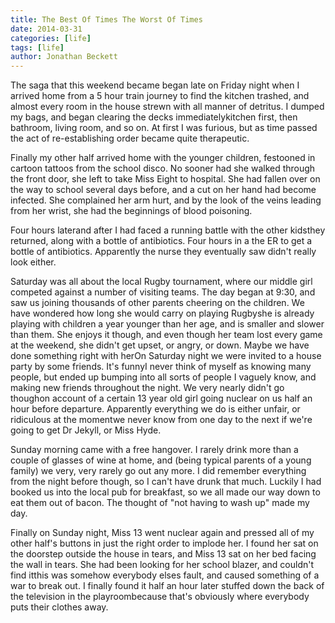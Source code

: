 ```yaml
---
title: The Best Of Times The Worst Of Times
date: 2014-03-31
categories: [life]
tags: [life]
author: Jonathan Beckett
---
```


The saga that this weekend became began late on Friday night when I arrived home from a 5 hour train journey to find the kitchen trashed, and almost every room in the house strewn with all manner of detritus. I dumped my bags, and began clearing the decks immediatelykitchen first, then bathroom, living room, and so on. At first I was furious, but as time passed the act of re-establishing order became quite therapeutic.

Finally my other half arrived home with the younger children, festooned in cartoon tattoos from the school disco. No sooner had she walked through the front door, she left to take Miss Eight to hospital. She had fallen over on the way to school several days before, and a cut on her hand had become infected. She complained her arm hurt, and by the look of the veins leading from her wrist, she had the beginnings of blood poisoning.

Four hours laterand after I had faced a running battle with the other kidsthey returned, along with a bottle of antibiotics. Four hours in a the ER to get a bottle of antibiotics. Apparently the nurse they eventually saw didn't really look either.

Saturday was all about the local Rugby tournament, where our middle girl competed against a number of visiting teams. The day began at 9:30, and saw us joining thousands of other parents cheering on the children. We have wondered how long she would carry on playing Rugbyshe is already playing with children a year younger than her age, and is smaller and slower than them. She enjoys it though, and even though her team lost every game at the weekend, she didn't get upset, or angry, or down. Maybe we have done something right with herOn Saturday night we were invited to a house party by some friends. It's funnyI never think of myself as knowing many people, but ended up bumping into all sorts of people I vaguely know, and making new friends throughout the night. We very nearly didn't go thoughon account of a certain 13 year old girl going nuclear on us half an hour before departure. Apparently everything we do is either unfair, or ridiculous at the momentwe never know from one day to the next if we're going to get Dr Jekyll, or Miss Hyde.

Sunday morning came with a free hangover. I rarely drink more than a couple of glasses of wine at home, and (being typical parents of a young family) we very, very rarely go out any more. I did remember everything from the night before though, so I can't have drunk that much. Luckily I had booked us into the local pub for breakfast, so we all made our way down to eat them out of bacon. The thought of "not having to wash up" made my day.

Finally on Sunday night, Miss 13 went nuclear again and pressed all of my other half's buttons in just the right order to implode her. I found her sat on the doorstep outside the house in tears, and Miss 13 sat on her bed facing the wall in tears. She had been looking for her school blazer, and couldn't find itthis was somehow everybody elses fault, and caused something of a war to break out. I finally found it half an hour later stuffed down the back of the television in the playroombecause that's obviously where everybody puts their clothes away.
